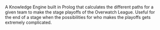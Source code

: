 A Knowledge Engine built in Prolog that calculates the different paths for a given team to make the stage playoffs of the Overwatch League. Useful for the end of a stage when the possibilities for who makes the playoffs gets extremely complicated.
